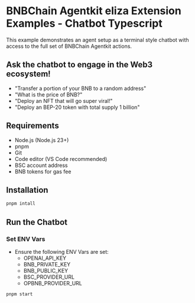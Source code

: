 # BNBChain Agentkit eliza Extension Examples - Chatbot Typescript

This example demonstrates an agent setup as a terminal style chatbot with access to the full set of BNBChain Agentkit actions.

## Ask the chatbot to engage in the Web3 ecosystem!

- "Transfer a portion of your BNB to a random address"
- "What is the price of BNB?"
- "Deploy an NFT that will go super viral!"
- "Deploy an BEP-20 token with total supply 1 billion"

## Requirements
- Node.js (Node.js 23+)
- pnpm
- Git
- Code editor (VS Code recommended)
- BSC account address
- BNB tokens for gas fee

## Installation

```bash
pnpm intall
```

## Run the Chatbot

### Set ENV Vars

- Ensure the following ENV Vars are set:
  - OPENAI_API_KEY
  - BNB_PRIVATE_KEY
  - BNB_PUBLIC_KEY
  - BSC_PROVIDER_URL
  - OPBNB_PROVIDER_URL

```bash
pnpm start
```
